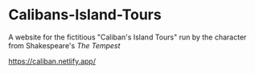# Calibans-Island-Tours
A website for the fictitious "Caliban's Island Tours" run by the character from Shakespeare's _The Tempest_

https://caliban.netlify.app/
